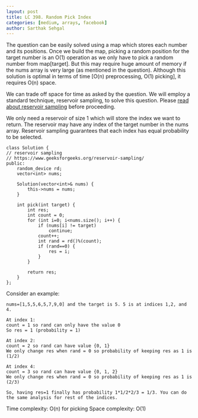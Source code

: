 ```yaml
---
layout: post
title: LC 398. Random Pick Index
categories: [medium, arrays, facebook]
author: Sarthak Sehgal
---
```

The question can be easily solved using a map which stores each number and its positions. Once we build the map, picking a random position for the target number is an O(1) operation as we only have to pick a random number from map[target]. But this may require huge amount of memory if the nums array is very large (as mentioned in the question). Although this solution is optimal in terms of time [O(n) preprocessing, O(1) picking], it requires O(n) space.

We can trade off space for time as asked by the question. We will employ a standard technique, reservoir sampling, to solve this question. Please [read about reservoir sampling](https://www.geeksforgeeks.org/reservoir-sampling/) before proceeding.

We only need a reservoir of size 1 which will store the index we want to return. The reservoir may have any index of the target number in the nums array. Reservoir sampling guarantees that each index has equal probability to be selected.

```
class Solution {
// reservoir sampling
// https://www.geeksforgeeks.org/reservoir-sampling/
public:
    random_device rd;
    vector<int> nums;

    Solution(vector<int>& nums) {
        this->nums = nums;
    }

    int pick(int target) {
        int res;
        int count = 0;
        for (int i=0; i<nums.size(); i++) {
            if (nums[i] != target)
                continue;
            count++;
            int rand = rd()%(count);
            if (rand==0) {
                res = i;
            }
        }

        return res;
    }
};
```

Consider an example:
```
nums=[1,5,5,6,5,7,9,0] and the target is 5. 5 is at indices 1,2, and 4.

At index 1:
count = 1 so rand can only have the value 0
So res = 1 (probability = 1)

At index 2:
count = 2 so rand can have value {0, 1}
We only change res when rand = 0 so probability of keeping res as 1 is (1/2)

At index 4:
count = 3 so rand can have value {0, 1, 2}
We only change res when rand = 0 so probability of keeping res as 1 is (2/3)

So, having res=1 finally has probability 1*1/2*2/3 = 1/3. You can do the same analysis for rest of the indices.
```

Time complexity: O(n) for picking
Space complexity: O(1)